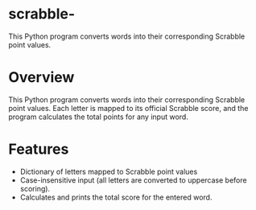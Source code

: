 # scrabble-
This Python program converts words into their corresponding Scrabble point values.

# Overview 
This Python program converts words into their corresponding Scrabble point values.
Each letter is mapped to its official Scrabble score, and the program calculates the total points for any input word.

# Features
- Dictionary of letters mapped to Scrabble point values
- Case-insensitive input (all letters are converted to uppercase before scoring).
- Calculates and prints the total score for the entered word.
